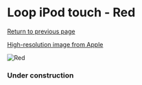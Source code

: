 # Loop iPod touch - Red

[Return to previous page](/ipod_touch)

[High-resolution image from Apple](https://store.storeimages.cdn-apple.com/8756/as-images.apple.com/is/MD829?wid=4500&hei=4500&fmt=png)

<div style="width: 384px"><img src="/everypreview/MD829.png" alt="Red"></div>

### Under construction

